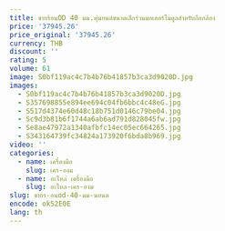 ```yaml
---
title: ขายร้อนOD 40 มม.หุ่นยนต์ขนาดเล็กร่วมมอเตอร์โมดูลสําหรับถือกล้อง
price: '37945.26'
price_original: '37945.26'
currency: THB
discount: ''
rating: 5
volume: 61
image: S0bf119ac4c7b4b76b41857b3ca3d9020D.jpg
images:
  - S0bf119ac4c7b4b76b41857b3ca3d9020D.jpg
  - S357698855e894ee694c04fb6bbc4c48eG.jpg
  - S517d4374e60d48c18b751d0146c79be04.jpg
  - Sc9d3b81b6f1744a6ab6ad791d828045fw.jpg
  - Se8ae47972a1340afbfc14ec05ec664265.jpg
  - S343164739fc34824a173920f6bda8b969.jpg
video: ''
categories:
  - name: เครื่องมือ
    slug: เคร-องม
  - name: อะไหล่ เครื่องมือ
    slug: อะไหล-เคร-องม
slug: ขายร-อนod-40-มม-นยนต
encode: ok52E0E
lang: th
---
```

  